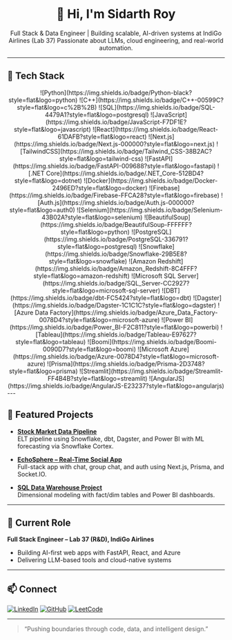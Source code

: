 <div align="center">
  <h1>👋 Hi, I'm Sidarth Roy</h1>
  <p>
    Full Stack & Data Engineer | Building scalable, AI-driven systems at IndiGo Airlines (Lab 37)  
    Passionate about LLMs, cloud engineering, and real-world automation.
  </p>
</div>

---
## 🧰 Tech Stack
<div align="center">
  ![Python](https://img.shields.io/badge/Python-black?style=flat&logo=python)
  ![C++](https://img.shields.io/badge/C++-00599C?style=flat&logo=c%2B%2B)
  ![SQL](https://img.shields.io/badge/SQL-4479A1?style=flat&logo=postgresql)
  ![JavaScript](https://img.shields.io/badge/JavaScript-F7DF1E?style=flat&logo=javascript)
  ![React](https://img.shields.io/badge/React-61DAFB?style=flat&logo=react)
  ![Next.js](https://img.shields.io/badge/Next.js-000000?style=flat&logo=next.js)
  ![TailwindCSS](https://img.shields.io/badge/Tailwind_CSS-38B2AC?style=flat&logo=tailwind-css)
  ![FastAPI](https://img.shields.io/badge/FastAPI-009688?style=flat&logo=fastapi)
  ![.NET Core](https://img.shields.io/badge/.NET_Core-512BD4?style=flat&logo=dotnet)
  ![Docker](https://img.shields.io/badge/Docker-2496ED?style=flat&logo=docker)
  ![Firebase](https://img.shields.io/badge/Firebase-FFCA28?style=flat&logo=firebase)
  ![Auth.js](https://img.shields.io/badge/Auth.js-000000?style=flat&logo=auth0)
  ![Selenium](https://img.shields.io/badge/Selenium-43B02A?style=flat&logo=selenium)
  ![BeautifulSoup](https://img.shields.io/badge/BeautifulSoup-FFFFFF?style=flat&logo=python)
  ![PostgreSQL](https://img.shields.io/badge/PostgreSQL-336791?style=flat&logo=postgresql)
  ![Snowflake](https://img.shields.io/badge/Snowflake-29B5E8?style=flat&logo=snowflake)
  ![Amazon Redshift](https://img.shields.io/badge/Amazon_Redshift-8C4FFF?style=flat&logo=amazon-redshift)
  ![Microsoft SQL Server](https://img.shields.io/badge/SQL_Server-CC2927?style=flat&logo=microsoft-sql-server)
  ![DBT](https://img.shields.io/badge/dbt-FC5424?style=flat&logo=dbt)
  ![Dagster](https://img.shields.io/badge/Dagster-1C1C1C?style=flat&logo=dagster)
  ![Azure Data Factory](https://img.shields.io/badge/Azure_Data_Factory-0078D4?style=flat&logo=microsoft-azure)
  ![Power BI](https://img.shields.io/badge/Power_BI-F2C811?style=flat&logo=powerbi)
  ![Tableau](https://img.shields.io/badge/Tableau-E97627?style=flat&logo=tableau)
  ![Boomi](https://img.shields.io/badge/Boomi-0090D7?style=flat&logo=boomi)
  ![Microsoft Azure](https://img.shields.io/badge/Azure-0078D4?style=flat&logo=microsoft-azure)
  ![Prisma](https://img.shields.io/badge/Prisma-2D3748?style=flat&logo=prisma)
  ![Streamlit](https://img.shields.io/badge/Streamlit-FF4B4B?style=flat&logo=streamlit)
  ![AngularJS](https://img.shields.io/badge/AngularJS-E23237?style=flat&logo=angularjs)
</div>
---

## 🚀 Featured Projects

- **[Stock Market Data Pipeline](https://github.com/Sidarth-Roy/Stock-Market-Data-Pipeline-and-Analytics)**  
  ELT pipeline using Snowflake, dbt, Dagster, and Power BI with ML forecasting via Snowflake Cortex.

- **[EchoSphere – Real-Time Social App](https://github.com/sj9102001/EchoSphere)**  
  Full-stack app with chat, group chat, and auth using Next.js, Prisma, and Socket.IO.

- **[SQL Data Warehouse Project](https://github.com/Sidarth-Roy/SQL-Data-Warehouse-Project)**  
  Dimensional modeling with fact/dim tables and Power BI dashboards.

---

## 💼 Current Role

**Full Stack Engineer – Lab 37 (R&D), IndiGo Airlines**  
- Building AI-first web apps with FastAPI, React, and Azure  
- Delivering LLM-based tools and cloud-native systems

---

## 📫 Connect

[![LinkedIn](https://img.shields.io/badge/LinkedIn-0A66C2?style=flat&logo=linkedin)](https://www.linkedin.com/in/sidarth-roy-bb77571b8/)
[![GitHub](https://img.shields.io/badge/GitHub-000?style=flat&logo=github)](https://github.com/Sidarth-Roy)
[![LeetCode](https://img.shields.io/badge/LeetCode-orange?style=flat&logo=leetcode)](https://leetcode.com/Sidarth-Roy/)

---

> “Pushing boundaries through code, data, and intelligent design.”
